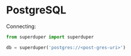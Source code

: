 # PostgreSQL

Connecting:

```python
from superduper import superduper

db = superduper('postgres://<post-gres-uri>')
```